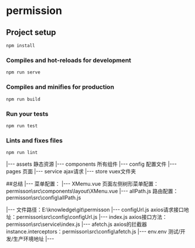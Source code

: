 # permission

## Project setup
```
npm install
```

### Compiles and hot-reloads for development
```
npm run serve
```

### Compiles and minifies for production
```
npm run build
```

### Run your tests
```
npm run test
```

### Lints and fixes files
```
npm run lint
```


|--- assets 静态资源
|--- components 所有组件
|--- config 配置文件
|--- pages 页面
|--- service ajax请求
|--- store vuex文件夹

##总结
|--- 菜单配置：
|--- XMemu.vue 页面左侧树形菜单配置：permisson\src\components\layout\XMenu.vue
|--- allPath.js 路由配置：permisson\src\config\allPath.js

|--- 文件路径：E:\knowledge\git\permisson
|--- configUrl.js axios请求接口地址：permisson\src\config\configUrl.js
|--- index.js axios接口方法：permisson\src\service\index.js
|--- afetch.js axios的拦截器instance.interceptors：permisson\src\config\afetch.js
|--- env.env 测试/开发/生产环境地址
|---





